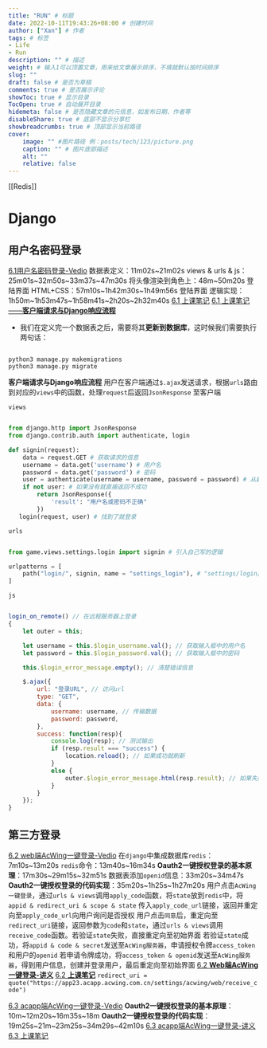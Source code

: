 ```yaml
---
title: "RUN" # 标题
date: 2022-10-11T19:43:26+08:00 # 创建时间
author: ["Xan"] # 作者
tags: # 标签
- Life
- Run
description: "" # 描述
weight: # 输入1可以顶置文章，用来给文章展示排序，不填就默认按时间排序
slug: ""
draft: false # 是否为草稿
comments: true # 是否展示评论
showToc: true # 显示目录
TocOpen: true # 自动展开目录
hidemeta: false # 是否隐藏文章的元信息，如发布日期、作者等
disableShare: true # 底部不显示分享栏
showbreadcrumbs: true # 顶部显示当前路径
cover:
    image: "" #图片路径 例：posts/tech/123/picture.png
    caption: "" # 图片底部描述
    alt: ""
    relative: false
---
```


[[Redis]]
# Django
## 用户名密码登录
[6.1用户名密码登录-Vedio](https://www.acwing.com/video/3550/)
数据表定义：11m02s~21m02s
views & urls & js：25m01s~32m50s~33m37s~47m30s
将头像渲染到角色上：48m~50m20s
登陆界面 HTML+CSS：57m10s~1h42m30s~1h49m56s
登陆界面 逻辑实现：1h50m~1h53m47s~1h58m41s~2h20s~2h32m40s
[6.1 上课笔记](https://www.acwing.com/solution/content/79314/)
[6.1 上课笔记——**客户端请求与Django响应流程**](https://www.acwing.com/solution/content/75831/)

- 我们在定义完一个数据表之后，需要将其**更新到数据库**，这时候我们需要执行两句话：
```

python3 manage.py makemigrations
python3 manage.py migrate
```

**客户端请求与Django响应流程**
用户在客户端通过`$.ajax`发送请求，根据`urls`路由到对应的`views`中的函数，处理`request`后返回`JsonResponse` 至客户端

`views`
```py

from django.http import JsonResponse
from django.contrib.auth import authenticate, login

def signin(request):
    data = request.GET # 获取请求的信息
    username = data.get('username') # 用户名
    password = data.get('password') # 密码
    user = authenticate(username = username, password = password) # 从数据库中查找这个用户
    if not user: # 如果没有就直接返回不成功
        return JsonResponse({
            'result': "用户名或密码不正确"
        })
   login(request, user) # 找到了就登录
```

`urls`
```py

from game.views.settings.login import signin # 引入自己写的逻辑

urlpatterns = [
    path("login/", signin, name = "settings_login"), # "settings/login/"
]
```

`js`


```js

login_on_remote() // 在远程服务器上登录
{
    let outer = this;

    let username = this.$login_username.val(); // 获取输入框中的用户名
    let password = this.$login_password.val(); // 获取输入框中的密码

    this.$login_error_message.empty(); // 清楚错误信息

    $.ajax({
        url: "登录URL", // 访问url
        type: "GET",
        data: {
            username: username, // 传输数据
            password: password,
        },
        success: function(resp){
            console.log(resp); // 测试输出
            if (resp.result === "success") {
                location.reload(); // 如果成功就刷新
            }
            else {
                outer.$login_error_message.html(resp.result); // 如果失败就显示错误信息
            }
        }
    });
}
```

## 第三方登录
[6.2 web端AcWing一键登录-Vedio](https://www.acwing.com/video/3565/)
在`django`中集成数据库`redis`：7m10s~13m20s
`redis`命令：13m40s~16m34s
**Oauth2一键授权登录的基本原理**：17m30s~29m15s~32m51s
数据表添加`openid`信息：33m20s~34m47s
**Oauth2一键授权登录的代码实现**：35m20s~1h25s~1h27m20s
用户点击`AcWing一键登录`，通过`urls & views`调用`apply_code`函数，将`state`放到`redis`中，将`appid & redirect_uri & scope & state` 传入`apply_code_url`链接，返回并重定向至`apply_code_url`向用户询问是否授权
用户点击`同意`后，重定向至`redirect_uri`链接，返回参数为`code`和`state`，通过`urls & views`调用`receive_code`函数。若验证`state`失败，直接重定向至初始界面
若验证`state`成功，将`appid & code & secret`发送至`AcWing服务器`，申请授权令牌`access_token`和用户的`openid`
若申请令牌成功，将`access_token & openid`发送至`AcWing服务器`，得到用户信息，创建并登录用户，最后重定向至初始界面
[6.2 **Web端AcWing一键登录-讲义**](https://www.acwing.com/blog/content/12466/)
[6.2 **上课笔记**](https://www.acwing.com/solution/content/79354/)
`redirect_uri = quote("https://app23.acapp.acwing.com.cn/settings/acwing/web/receive_code")`

[6.3 acapp端AcWing一键登录-Vedio](https://www.acwing.com/video/3566/)
**Oauth2一键授权登录的基本原理**：10m~12m20s~16m35s~18m
**Oauth2一键授权登录的代码实现**：19m25s~21m~23m25s~34m29s~42m10s
[6.3 acapp端AcWing一键登录-讲义](https://www.acwing.com/blog/content/12467/)
[6.3 上课笔记](https://www.acwing.com/solution/content/79365/)
